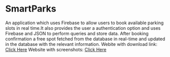 # SmartParks
An application which uses Firebase to allow users to book available parking slots in real time.It also provides the user a authentication option and uses Firebase and JSON to perform queries and store data. After booking confirmation a free spot fetched from the database in real-time and updated in the database with the relevant information.
Webite with download link: [Click Here](https://adriel1997.github.io/apppage.html)
Website with screenshots: [Click Here](https://adriel1997.github.io/SmartParks.html) 

